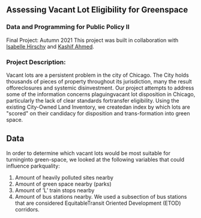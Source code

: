 ## Assessing Vacant Lot Eligibility for Greenspace
### Data and Programming for Public Policy II
Final Project: Autumn 2021
This project was built in collaboration with [Isabelle Hirschy](http://isabellehirschy.com/) and [Kashif Ahmed](https://github.com/kashifahmed2?tab=repositories).


### Project Description:
Vacant lots are a persistent problem in the city of Chicago. The City holds thousands of pieces of property throughout its jurisdiction, many the result offoreclosures and systemic disinvestment. Our project attempts to address some of the information concerns plaguingvacant lot disposition in Chicago, particularly the lack of clear standards fortransfer eligibility. Using the existing City-Owned Land Inventory, we createdan index by which lots are "scored" on their candidacy for disposition and trans-formation into green space.

## Data
In order to determine which vacant lots would be most suitable for turninginto green-space, we looked at the following variables that could influence parkquality:
1. Amount of heavily polluted sites nearby
2. Amount of green space nearby (parks)
3. Amount of ’L’ train stops nearby
4. Amount of bus stations nearby. We used a subsection of bus stations that are considered EquitableTransit Oriented Development (ETOD) corridors.

